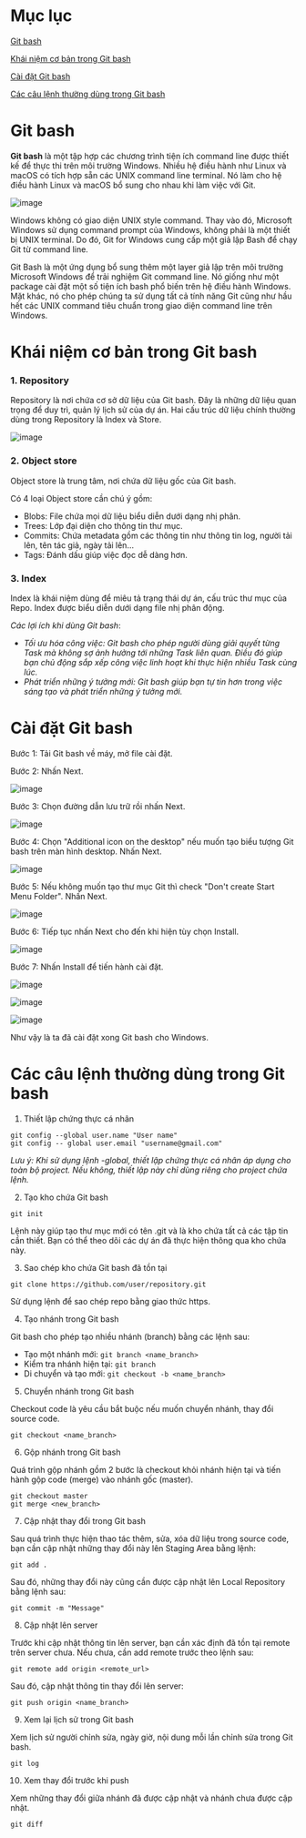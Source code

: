 # Mục lục

[Git bash](#gitbash)

[Khái niệm cơ bản trong Git bash](#khainiem)

[Cài đặt Git bash](#caidat)

[Các câu lệnh thường dùng trong Git bash](#caulenh)

<a name="gitbash"></a>

# Git bash

**Git bash** là một tập hợp các chương trình tiện ích command line được thiết kế để thực thi trên môi trường Windows. Nhiều hệ điều hành như Linux và macOS có tích hợp sẵn các UNIX command line terminal. Nó làm cho hệ điều hành Linux và macOS bổ sung cho nhau khi làm việc với Git.

![image](https://user-images.githubusercontent.com/111716161/189792597-64b891ec-564a-40ad-82dc-d00c6376ad68.png)

Windows không có giao diện UNIX style command. Thay vào đó, Microsoft Windows sử dụng command prompt của Windows, không phải là một thiết bị UNIX terminal. Do đó, Git for Windows cung cấp một giả lập Bash để chạy Git từ command line. 

Git Bash là một ứng dụng bổ sung thêm một layer giả lập trên môi trường Microsoft Windows để trải nghiệm Git command line. Nó giống như một package cài đặt một số tiện ích bash phổ biến trên hệ điều hành Windows. Mặt khác, nó cho phép chúng ta sử dụng tất cả tính năng Git cũng như hầu hết các UNIX command tiêu chuẩn trong giao diện command line trên Windows.

<a name="khainiem"></a>

# Khái niệm cơ bản trong Git bash

### 1. Repository

Repository là nơi chứa cơ sở dữ liệu của Git bash. Đây là những dữ liệu quan trọng để duy trì, quản lý lịch sử của dự án. Hai cấu trúc dữ liệu chính thường dùng trong Repository là Index và Store.

![image](https://user-images.githubusercontent.com/111716161/189793185-d26b2238-a0ea-4a30-a0c7-6ffddf4e7392.png)

### 2. Object store

Object store là trung tâm, nơi chứa dữ liệu gốc của Git bash. 

Có 4 loại Object store cần chú ý gồm:
- Blobs: File chứa mọi dữ liệu biểu diễn dưới dạng nhị phân.
- Trees: Lớp đại diện cho thông tin thư mục. 
- Commits: Chứa metadata gồm các thông tin như thông tin log, người tải lên, tên tác giả, ngày tải lên...
- Tags: Đánh dấu giúp việc đọc dễ dàng hơn. 

### 3. Index

Index là khái niệm dùng để miêu tả trạng thái dự án, cấu trúc thư mục của Repo. Index được biểu diễn dưới dạng file nhị phân động.

*Các lợi ích khi dùng Git bash*:
- *Tối ưu hóa công việc: Git bash cho phép người dùng giải quyết từng Task mà không sợ ảnh hưởng tới những Task liên quan. Điều đó giúp bạn chủ động sắp xếp công việc linh hoạt khi thực hiện nhiều Task cùng lúc.*
- *Phát triển những ý tưởng mới: Git bash giúp bạn tự tin hơn trong việc sáng tạo và phát triển những ý tưởng mới.*

<a name="caidat"></a>

# Cài đặt Git bash

Bước 1: Tải Git bash về máy, mở file cài đặt.

Bước 2: Nhấn Next.

![image](https://user-images.githubusercontent.com/111716161/189794768-92876723-f37a-4346-9a44-cacaf549e957.png)

Bước 3: Chọn đường dẫn lưu trữ rồi nhấn Next.

![image](https://user-images.githubusercontent.com/111716161/189794815-0b950bcb-ff35-4917-92f3-e2282d89b9e2.png)

Bước 4: Chọn "Additional icon on the desktop" nếu muốn tạo biểu tượng Git bash trên màn hình desktop. Nhấn Next.

![image](https://user-images.githubusercontent.com/111716161/189794878-8995319b-7252-4332-bb64-9ad43cd8f108.png)

Bước 5: Nếu không muốn tạo thư mục Git thì check "Don't create Start Menu Folder". Nhấn Next.

![image](https://user-images.githubusercontent.com/111716161/189794942-48eefad5-69b1-40b4-944f-7a78b5640e12.png)

Bước 6: Tiếp tục nhấn Next cho đến khi hiện tùy chọn Install.

![image](https://user-images.githubusercontent.com/111716161/189795108-8de4e70a-741a-494c-b903-62dc65b8e8f5.png)

Bước 7: Nhấn Install để tiến hành cài đặt.

![image](https://user-images.githubusercontent.com/111716161/189795216-3bf56e3a-f850-4e57-a8a1-456fe636c72f.png)

![image](https://user-images.githubusercontent.com/111716161/189795302-d9b99903-b282-4ed6-8558-bfce1746dff7.png)

![image](https://user-images.githubusercontent.com/111716161/189795349-0ea4a45d-3390-46a2-9616-6d574898cc97.png)

Như vậy là ta đã cài đặt xong Git bash cho Windows.

<a name="caulenh"></a>

# Các câu lệnh thường dùng trong Git bash

1. Thiết lập chứng thực cá nhân

```
git config --global user.name "User name"
git config -- global user.email "username@gmail.com"
```

*Lưu ý: Khi sử dụng lệnh -global, thiết lập chứng thực cá nhân áp dụng cho toàn bộ project. Nếu không, thiết lập này chỉ dùng riêng cho project chứa lệnh.*

2. Tạo kho chứa Git bash

```
git init
```

Lệnh này giúp tạo thư mục mới có tên .git và là kho chứa tất cả các tập tin cần thiết. Bạn có thể theo dõi các dự án đã thực hiện thông qua kho chứa này. 

3. Sao chép kho chứa Git bash đã tồn tại

```
git clone https://github.com/user/repository.git
```

Sử dụng lệnh để sao chép repo bằng giao thức https.

4. Tạo nhánh trong Git bash

Git bash cho phép tạo nhiều nhánh (branch) bằng các lệnh sau: 
- Tạo một nhánh mới: `git branch <name_branch>`
- Kiểm tra nhánh hiện tại: `git branch`
- Di chuyển và tạo mới: `git checkout -b <name_branch>`

5. Chuyển nhánh trong Git bash

Checkout code là yêu cầu bắt buộc nếu muốn chuyển nhánh, thay đổi source code.

```
git checkout <name_branch>
```

6. Gộp nhánh trong Git bash

Quá trình gộp nhánh gồm 2 bước là checkout khỏi nhánh hiện tại và tiến hành gộp code (merge) vào nhánh gốc (master). 

```
git checkout master
git merge <new_branch>
```

7. Cập nhật thay đổi trong Git bash

Sau quá trình thực hiện thao tác thêm, sửa, xóa dữ liệu trong source code, bạn cần cập nhật những thay đổi này lên Staging Area bằng lệnh:

```
git add .
```

Sau đó, những thay đổi này cũng cần được cập nhật lên Local Repository bằng lệnh sau:

```
git commit -m "Message"
```

8. Cập nhật lên server

Trước khi cập nhật thông tin lên server, bạn cần xác định đã tồn tại remote trên server chưa. Nếu chưa, cần add remote trước theo lệnh sau:

```
git remote add origin <remote_url>
```

Sau đó, cập nhật thông tin thay đổi lên server:

```
git push origin <name_branch>
```

9. Xem lại lịch sử trong Git bash

Xem lịch sử người chỉnh sửa, ngày giờ, nội dung mỗi lần chỉnh sửa trong Git bash.

```
git log
```
10. Xem thay đổi trước khi push

Xem những thay đổi giữa nhánh đã được cập nhật và nhánh chưa được cập nhật.

```
git diff
```
